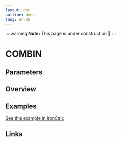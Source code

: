 ```yaml
---
layout: doc
outline: deep
lang: en-US
---
```


::: warning
**Note:** This page is under construction 🚧
:::

# COMBIN

## Parameters

## Overview

## Examples

[See this example in IronCalc](https://app.ironcalc.com/?filename=combin)

## Links
